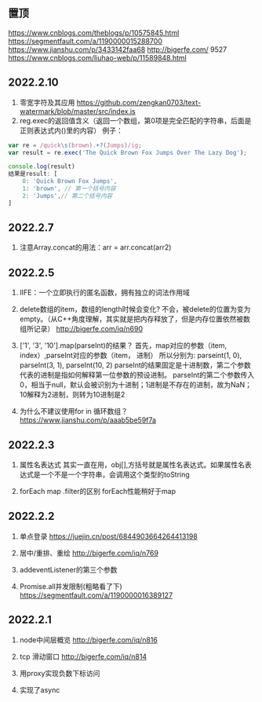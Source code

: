 ## 置顶
https://www.cnblogs.com/theblogs/p/10575845.html
https://segmentfault.com/a/1190000015288700
https://www.jianshu.com/p/3433142faa68
http://bigerfe.com/ 9527
https://www.cnblogs.com/liuhao-web/p/11589848.html


## 2022.2.10
1. 零宽字符及其应用 https://github.com/zengkan0703/text-watermark/blob/master/src/index.js
2. reg.exec的返回值含义（返回一个数组，第0项是完全匹配的字符串，后面是正则表达式内()里的内容） 例子：

```javascript
var re = /quick\s(brown).+?(Jumps)/ig;
var result = re.exec('The Quick Brown Fox Jumps Over The Lazy Dog');

console.log(result)
结果是result: [
    0: 'Quick Brown Fox Jumps',
    1: 'brown', // 第一个括号内容
    2: 'Jumps',// 第二个括号内容
]
```

## 2022.2.7
1. 注意Array.concat的用法：arr = arr.concat(arr2)


## 2022.2.5
1. IIFE：一个立即执行的匿名函数，拥有独立的词法作用域
2. delete数组的item，数组的length时候会变化?
不会，被delete的位置为变为empty。（从C++角度理解，其实就是把内存释放了，但是内存位置依然被数组所记录）
http://bigerfe.com/iq/n690

3. ['1', '3', '10'].map(parseInt)的结果？
首先，map对应的参数（item, index）,parseInt对应的参数（item， 进制）
所以分别为: parseint(1, 0), parseInt(3, 1), parseInt(10, 2)
parseInt的结果固定是十进制数，第二个参数代表的进制是指如何解释第一位参数的预设进制。
parseInt的第二个参数传入0，相当于null，默认会被识别为十进制；1进制是不存在的进制，故为NaN；10解释为2进制，则转为10进制是2

4. 为什么不建议使用for in 循环数组？
https://www.jianshu.com/p/aaab5be59f7a

## 2022.2.3
1. 属性名表达式
其实一直在用，obj[],方括号就是属性名表达式。如果属性名表达式是一个不是一个字符串，会调用这个类型的toString

2. forEach map .filter的区别
forEach性能稍好于map


## 2022.2.2
1. 单点登录
https://juejin.cn/post/6844903664264413198

2. 居中/重排、重绘
http://bigerfe.com/iq/n769

3. addeventListener的第三个参数

4. Promise.all并发限制(粗略看了下)
https://segmentfault.com/a/1190000016389127

## 2022.2.1
1. node中间层概览
http://bigerfe.com/iq/n816

2. tcp 滑动窗口
http://bigerfe.com/iq/n814

3. 用proxy实现负数下标访问

4. 实现了async